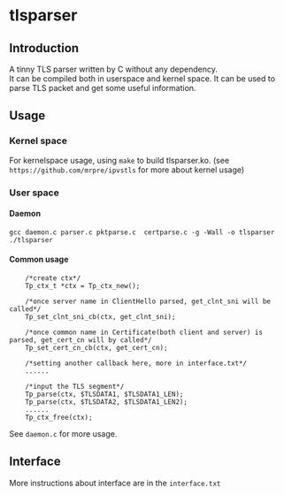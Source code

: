 # tlsparser

## Introduction
A tinny TLS parser written by C without any dependency.   
It can be compiled both in userspace and kernel space.
It can be used to parse TLS packet and get some useful information.

 
## Usage

### Kernel space
For kernelspace usage, using `make` to build tlsparser.ko. (see `https://github.com/mrpre/ipvstls` for more about kernel usage)  
### User space  

#### Daemon
`gcc daemon.c parser.c pktparse.c  certparse.c -g -Wall -o tlsparser`  
`./tlsparser`   


#### Common usage
  
```
    /*create ctx*/
    Tp_ctx_t *ctx = Tp_ctx_new();

    /*once server name in ClientHello parsed, get_clnt_sni will be called*/
    Tp_set_clnt_sni_cb(ctx, get_clnt_sni);

    /*once common name in Certificate(both client and server) is parsed, get_cert_cn will by called*/
    Tp_set_cert_cn_cb(ctx, get_cert_cn);

    /*setting another callback here, more in interface.txt*/
    ......

    /*input the TLS segment*/
    Tp_parse(ctx, $TLSDATA1, $TLSDATA1_LEN);
    Tp_parse(ctx, $TLSDATA2, $TLSDATA1_LEN2);
    ......
    Tp_ctx_free(ctx);
``` 

See `daemon.c` for more usage.  

## Interface  
More instructions about interface are in the `interface.txt`  

